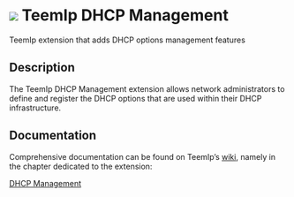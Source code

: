 # <img src="https://wiki.teemip.net/lib/exe/fetch.php?media=extensions:classicon_dhcp.png"> TeemIp DHCP Management
TeemIp extension that adds DHCP options management features


## Description

The TeemIp DHCP Management extension allows network administrators to define and register the DHCP options that are used within their DHCP infrastructure. 

## Documentation

Comprehensive documentation can be found on TeemIp’s [wiki][1], namely in the chapter dedicated to the extension:

[DHCP Management][2]

[1]: https://wiki.teemip.net
[2]: https://wiki.teemip.net/doku.php?id=extensions:teemip-dhcp-mgmt
